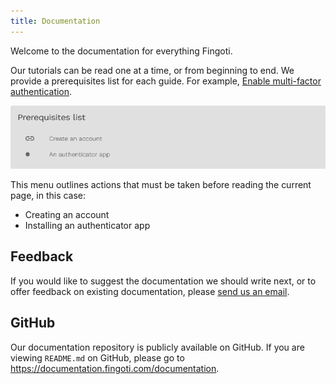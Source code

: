 ```yaml
---
title: Documentation
---
```


Welcome to the documentation for everything Fingoti.

Our tutorials can be read one at a time, or from beginning to end. We provide a prerequisites list for each guide. For example, [Enable multi-factor authentication](1-Account-management/Enable-multi-factor-authentication.md).

![Screenshot of the prerequisites list](assets/prerequisites-list.png)

This menu outlines actions that must be taken before reading the current page, in this case:

- Creating an account
- Installing an authenticator app

## Feedback

If you would like to suggest the documentation we should write next, or to offer feedback on existing documentation, please [send us an email](mailto:support@fingoti.com).

## GitHub

Our documentation repository is publicly available on GitHub. If you are viewing `README.md` on GitHub, please go to <https://documentation.fingoti.com/documentation>.